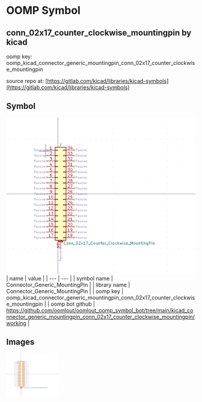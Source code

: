 # OOMP Symbol  
## conn_02x17_counter_clockwise_mountingpin  by kicad  
  
oomp key: oomp_kicad_connector_generic_mountingpin_conn_02x17_counter_clockwise_mountingpin  
  
source repo at: [https://gitlab.com/kicad/libraries/kicad-symbols](https://gitlab.com/kicad/libraries/kicad-symbols)  
## Symbol  
  
[![working.png](working_600.png)](working.png)  
| name | value | 
| --- | --- | 
| symbol name | Connector_Generic_MountingPin | 
| library name | Connector_Generic_MountingPin | 
| oomp key | oomp_kicad_connector_generic_mountingpin_conn_02x17_counter_clockwise_mountingpin | 
| oomp bot github | https://github.com/oomlout/oomlout_oomp_symbol_bot/tree/main/kicad_connector_generic_mountingpin_conn_02x17_counter_clockwise_mountingpin/working | 
## Images  
  
[![working.png](working_140.png)](working.png)  
